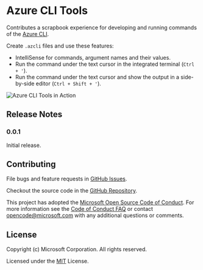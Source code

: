 # Azure CLI Tools

Contributes a scrapbook experience for developing and running commands of the [Azure CLI](https://aka.ms/AzureCLI2).

Create `.azcli` files and use these features:
- IntelliSense for commands, argument names and their values.
- Run the command under the text cursor in the integrated terminal (`Ctrl + '`).
- Run the command under the text cursor and show the output in a side-by-side editor (`Ctrl + Shift + '`).

![Azure CLI Tools in Action](images/in_action.gif)

## Release Notes

### 0.0.1

Initial release.

## Contributing

File bugs and feature requests in [GitHub Issues](https://github.com/Microsoft/vscode-azurecli/issues).

Checkout the source code in the [GitHub Repository](https://github.com/Microsoft/vscode-azurecli).

This project has adopted the [Microsoft Open Source Code of Conduct](https://opensource.microsoft.com/codeofconduct/). For more information see the [Code of Conduct FAQ](https://opensource.microsoft.com/codeofconduct/faq/) or contact [opencode@microsoft.com](mailto:opencode@microsoft.com) with any additional questions or comments.

## License

Copyright (c) Microsoft Corporation. All rights reserved.

Licensed under the [MIT](LICENSE) License.